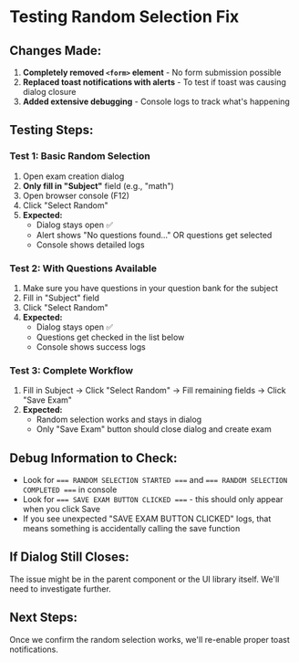 # Testing Random Selection Fix

## Changes Made:
1. **Completely removed `<form>` element** - No form submission possible
2. **Replaced toast notifications with alerts** - To test if toast was causing dialog closure
3. **Added extensive debugging** - Console logs to track what's happening

## Testing Steps:

### Test 1: Basic Random Selection
1. Open exam creation dialog
2. **Only fill in "Subject"** field (e.g., "math")
3. Open browser console (F12)
4. Click "Select Random"
5. **Expected:** 
   - Dialog stays open ✅
   - Alert shows "No questions found..." OR questions get selected
   - Console shows detailed logs

### Test 2: With Questions Available
1. Make sure you have questions in your question bank for the subject
2. Fill in "Subject" field
3. Click "Select Random"
4. **Expected:**
   - Dialog stays open ✅
   - Questions get checked in the list below
   - Console shows success logs

### Test 3: Complete Workflow
1. Fill in Subject → Click "Select Random" → Fill remaining fields → Click "Save Exam"
2. **Expected:**
   - Random selection works and stays in dialog
   - Only "Save Exam" button should close dialog and create exam

## Debug Information to Check:
- Look for `=== RANDOM SELECTION STARTED ===` and `=== RANDOM SELECTION COMPLETED ===` in console
- Look for `=== SAVE EXAM BUTTON CLICKED ===` - this should only appear when you click Save
- If you see unexpected "SAVE EXAM BUTTON CLICKED" logs, that means something is accidentally calling the save function

## If Dialog Still Closes:
The issue might be in the parent component or the UI library itself. We'll need to investigate further.

## Next Steps:
Once we confirm the random selection works, we'll re-enable proper toast notifications. 